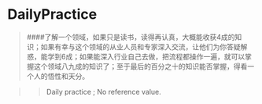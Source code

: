 # DailyPractice
>####了解一个领域，如果只是读书，读得再认真，大概能收获4成的知识；如果有幸与这个领域的从业人员和专家深入交流，让他们为你答疑解惑，能学到6成；如果能深入行业自己去做，把流程都操作一遍，就可以掌握这个领域八九成的知识了；至于最后的百分之十的知识能否掌握，得看一个人的悟性和天分。


>>Daily practice ; No reference value.


